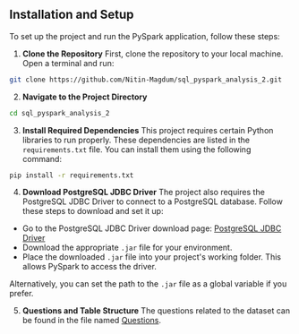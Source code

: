 ## Installation and Setup
To set up the project and run the PySpark application, follow these steps:

1.  **Clone the Repository**
First, clone the repository to your local machine. Open a terminal and run:
```bash
git clone https://github.com/Nitin-Magdum/sql_pyspark_analysis_2.git
```
  

2. **Navigate to the Project Directory**
```bash
cd sql_pyspark_analysis_2
```
3. **Install Required Dependencies**
This project requires certain Python libraries to run properly. These dependencies are listed in the `requirements.txt` file. You can install them using the following command:
```bash
pip install -r requirements.txt
```
4. **Download PostgreSQL JDBC Driver**
The project also requires the PostgreSQL JDBC Driver to connect to a PostgreSQL database. Follow these steps to download and set it up:

-   Go to the PostgreSQL JDBC Driver download page: [PostgreSQL JDBC Driver](https://jdbc.postgresql.org/download/)
-   Download the appropriate `.jar` file for your environment.
-   Place the downloaded `.jar` file into your project's working folder. This allows PySpark to access the driver.

Alternatively, you can set the path to the `.jar` file as a global variable if you prefer.

5. **Questions and Table Structure**
   The questions related to the dataset can be found in the file named [Questions](Questions.txt).
